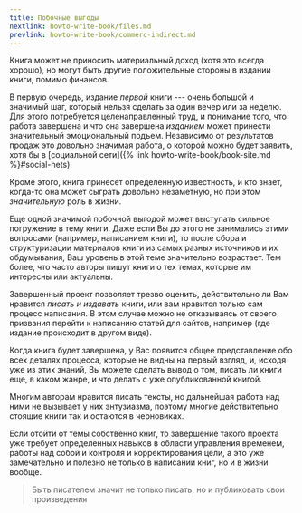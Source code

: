 ```yaml
---
title: Побочные выгоды
nextlink: howto-write-book/files.md
prevlink: howto-write-book/commerc-indirect.md
---
```


Книга может не приносить материальный доход (хотя это всегда хорошо),
но могут быть другие положительные стороны в издании книги, помимо
финансов.

В первую очередь, издание *первой* книги --- очень большой и значимый
шаг, который нельзя сделать за один вечер или за неделю.  Для этого
потребуется целенаправленный труд, и понимание того, что работа
завершена и что она завершена *изданием* может принести значительный
эмоциональный подъем.  Независимо от результатов продаж это довольно
значимая работа, о которой можно будет заявить, хотя бы в [социальной
сети]({% link howto-write-book/book-site.md %}#social-nets).

Кроме этого, книга принесет определенную известность, и кто знает,
когда-то она может сыграть довольно незаметную, но при этом
*значительную* роль в жизни.

Еще одной значимой побочной выгодой может выступать сильное погружение
в тему книги.  Даже если Вы до этого не занимались этими вопросами
(например, написанием книги), то после сбора и структуризации
материалов книги из самых разных источников и их обдумывания, Ваш
уровень в этой теме значительно возрастает.  Тем более, что часто
авторы пишут книги о тех темах, которые им интересны или актуальны.

Завершенный проект позволяет трезво оценить, действительно ли Вам
нравится *писать и издавать* книги, или вам нравится только сам
процесс написания.  В этом случае можно не отказываясь от своего
призвания перейти к написанию статей для сайтов, например (где издание
происходит в другом виде).

Когда книга будет завершена, у Вас появится общее представление обо
всех деталях процесса, которые не видны на первый взгляд, и, исходя
уже из этих знаний, Вы можете сделать вывод о том, писать ли книги
еще, в каком жанре, и что делать с уже опубликованной книгой.

Многим авторам нравится писать тексты, но дальнейшая работа над ними
не вызывает у них энтузиазма, поэтому многие действительно стоящие
книги так и остаются в черновиках.

Если отойти от темы собственно книг, то завершение такого проекта уже
требует определенных навыков в области управления временем, работы над
собой и контроля и корректирования цели, а это уже замечательно и
полезно не только в написании книг, но и в жизни вообще.

> Быть писателем значит не только писать, но и публиковать свои
> произведения

